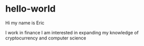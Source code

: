 # hello-world
Hi my name is Eric

I work in finance I am interested in expanding my knowledge of cryptocurrency and computer science
